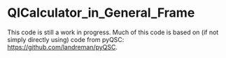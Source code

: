 # QICalculator_in_General_Frame

This code is still a work in progress. Much of this code is based on (if not simply directly using) code from pyQSC: https://github.com/landreman/pyQSC.
